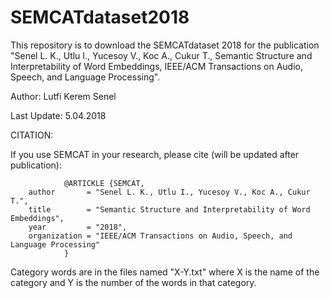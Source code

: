 # SEMCATdataset2018
This repository is to download the SEMCATdataset 2018 for the publication "Senel L. K., Utlu I., Yucesoy V., Koc A., Cukur T., Semantic Structure and Interpretability of Word Embeddings, IEEE/ACM Transactions on Audio, Speech, and Language Processing".

 Author: Lutfi Kerem Senel

 Last Update: 5.04.2018

 CITATION:
 
 If you use SEMCAT in your research, please cite (will be updated after publication):

                @ARTICKLE {SEMCAT,
        author       = "Senel L. K., Utlu I., Yucesoy V., Koc A., Cukur T.",
        title        = "Semantic Structure and Interpretability of Word Embeddings",
        year         = "2018",
        organization = "IEEE/ACM Transactions on Audio, Speech, and Language Processing"
                }


Category words are in the files named "X-Y.txt" where X is the name of the category and Y is the number of the words in that category. 
